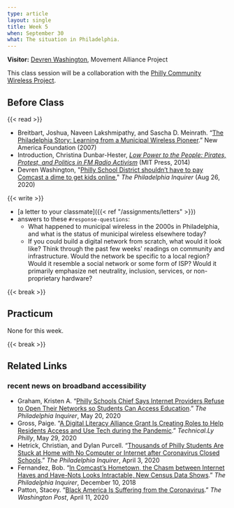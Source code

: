```yaml
---
type: article
layout: single
title: Week 5
when: September 30
what: The situation in Philadelphia.
---
```


**Visitor:** [Devren Washington](https://movementalliance.org/staff/devren-washington/), Movement Alliance Project

This class session will be a collaboration with the [Philly Community Wireless Project](https://phillycommunitywireless.com/).

## Before Class

{{< read >}}
- Breitbart, Joshua, Naveen Lakshmipathy, and Sascha D. Meinrath. “[The Philadelphia Story: Learning from a Municipal Wireless Pioneer](https://technical.ly/wp-content/uploads/2017/03/wireless-philadelphia-report-breitbart-et-al.pdf).” New America Foundation (2007)
- Introduction, Christina Dunbar-Hester, *[Low Power to the People: Pirates, Protest, and Politics in FM Radio Activism](https://blackboard.princeton.edu/webapps/blackboard/execute/content/file?cmd=view&content_id=_2567582_1&course_id=_6125607_1&launch_in_new=true)* (MIT Press, 2014)
- Devren Washington, "[Philly School District shouldn’t have to pay Comcast a dime to get kids online](https://www.inquirer.com/opinion/commentary/comcast-internet-access-schools-philadelphia-hotspot-coronavirus-pandemic-20200826.html)," *The Philadelphia Inquirer* (Aug 26, 2020)

{{< write >}}
- [a letter to your classmate]({{< ref "/assignments/letters" >}})
- answers to these `#response-questions`:
  - What happened to municipal wireless in the 2000s in Philadelphia, and what is the status of municipal wireless elsewhere today?
  - If you could build a digital network from scratch, what would it look like? Think through the past few weeks' readings on community and infrastructure. Would the network be specific to a local region? Would it resemble a social network or some form of ISP? Would it primarily emphasize net neutrality, inclusion, services, or non-proprietary hardware?

{{< break >}}

## Practicum

None for this week.

{{< break >}}

## Related Links

### recent news on broadband accessibility

- Graham, Kristen A. “[Philly Schools Chief Says Internet Providers Refuse to Open Their Networks so Students Can Access Education](https://www.inquirer.com/education/internet-access-philadelphia-coronavirus-comcast-budget-council-hite-school-district-20200520.html).” *The Philadelphia Inquirer*, May 20, 2020
- Gross, Paige. “[A Digital Literacy Alliance Grant Is Creating Roles to Help Residents Access and Use Tech during the Pandemic](https://technical.ly/philly/2020/05/29/digital-literacy-alliance-grant-digital-navigator-help-residents-access-use-tech-during-pandemic/).” *Technical.Ly Philly*, May 29, 2020
- Hetrick, Christian, and Dylan Purcell. “[Thousands of Philly Students Are Stuck at Home with No Computer or Internet after Coronavirus Closed Schools](https://www.inquirer.com/education/coronavirus-students-digital-divide-philadelphia-comcast-20200403.html).” *The Philadelphia Inquirer*, April 3, 2020
- Fernandez, Bob. “[In Comcast’s Hometown, the Chasm between Internet Haves and Have-Nots Looks Intractable, New Census Data Shows](https://www.inquirer.com/news/comcast-digital-internet-access-philly-poor-people-20181210.html).” *The Philadelphia Inquirer*, December 10, 2018
- Patton, Stacey. “[Black America Is Suffering from the Coronavirus](https://www.washingtonpost.com/outlook/2020/04/11/coronavirus-black-america-racism/).” *The Washington Post*, April 11, 2020